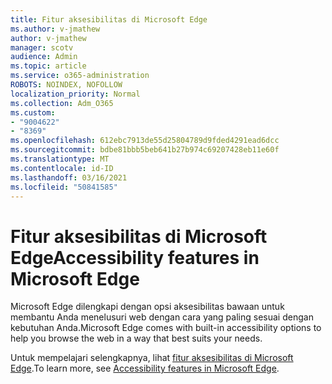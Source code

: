 ```yaml
---
title: Fitur aksesibilitas di Microsoft Edge
ms.author: v-jmathew
author: v-jmathew
manager: scotv
audience: Admin
ms.topic: article
ms.service: o365-administration
ROBOTS: NOINDEX, NOFOLLOW
localization_priority: Normal
ms.collection: Adm_O365
ms.custom:
- "9004622"
- "8369"
ms.openlocfilehash: 612ebc7913de55d25804789d9fded4291ead6dcc
ms.sourcegitcommit: bdbe81bbb5beb641b27b974c69207428eb11e60f
ms.translationtype: MT
ms.contentlocale: id-ID
ms.lasthandoff: 03/16/2021
ms.locfileid: "50841585"
---
```

# <a name="accessibility-features-in-microsoft-edge"></a><span data-ttu-id="dda3f-102">Fitur aksesibilitas di Microsoft Edge</span><span class="sxs-lookup"><span data-stu-id="dda3f-102">Accessibility features in Microsoft Edge</span></span>

<span data-ttu-id="dda3f-103">Microsoft Edge dilengkapi dengan opsi aksesibilitas bawaan untuk membantu Anda menelusuri web dengan cara yang paling sesuai dengan kebutuhan Anda.</span><span class="sxs-lookup"><span data-stu-id="dda3f-103">Microsoft Edge comes with built-in accessibility options to help you browse the web in a way that best suits your needs.</span></span>

<span data-ttu-id="dda3f-104">Untuk mempelajari selengkapnya, lihat [fitur aksesibilitas di Microsoft Edge](https://go.microsoft.com/fwlink/?linkid=2153648).</span><span class="sxs-lookup"><span data-stu-id="dda3f-104">To learn more, see [Accessibility features in Microsoft Edge](https://go.microsoft.com/fwlink/?linkid=2153648).</span></span>
